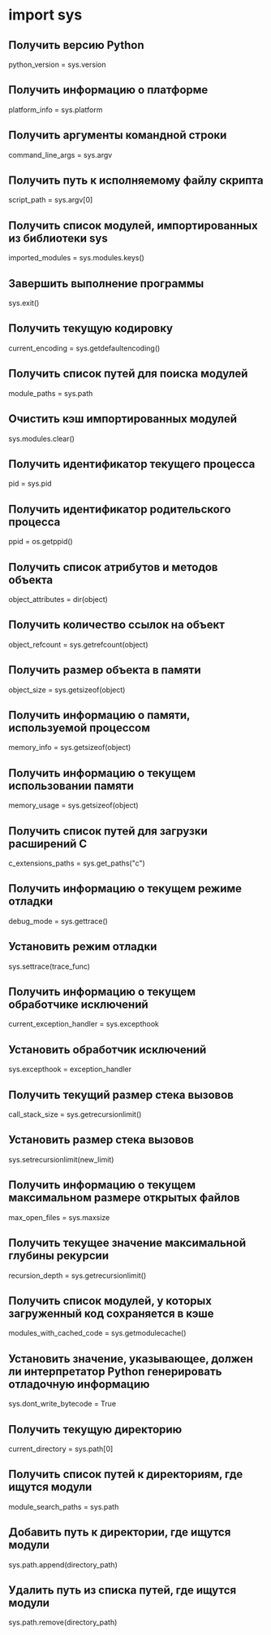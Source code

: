 # import sys

## Получить версию Python
python_version = sys.version

## Получить информацию о платформе
platform_info = sys.platform

## Получить аргументы командной строки
command_line_args = sys.argv

## Получить путь к исполняемому файлу скрипта
script_path = sys.argv[0]

## Получить список модулей, импортированных из библиотеки sys
imported_modules = sys.modules.keys()

## Завершить выполнение программы
sys.exit()

## Получить текущую кодировку
current_encoding = sys.getdefaultencoding()

## Получить список путей для поиска модулей
module_paths = sys.path

## Очистить кэш импортированных модулей
sys.modules.clear()

## Получить идентификатор текущего процесса
pid = sys.pid

## Получить идентификатор родительского процесса
ppid = os.getppid()

## Получить список атрибутов и методов объекта
object_attributes = dir(object)

## Получить количество ссылок на объект
object_refcount = sys.getrefcount(object)

## Получить размер объекта в памяти
object_size = sys.getsizeof(object)
## Получить информацию о памяти, используемой процессом
memory_info = sys.getsizeof(object)

## Получить информацию о текущем использовании памяти
memory_usage = sys.getsizeof(object)

## Получить список путей для загрузки расширений C
c_extensions_paths = sys.get_paths("c")

## Получить информацию о текущем режиме отладки
debug_mode = sys.gettrace()

## Установить режим отладки
sys.settrace(trace_func)

## Получить информацию о текущем обработчике исключений
current_exception_handler = sys.excepthook

## Установить обработчик исключений
sys.excepthook = exception_handler

## Получить текущий размер стека вызовов
call_stack_size = sys.getrecursionlimit()


## Установить размер стека вызовов
sys.setrecursionlimit(new_limit)

## Получить информацию о текущем максимальном размере открытых файлов
max_open_files = sys.maxsize

## Получить текущее значение максимальной глубины рекурсии
recursion_depth = sys.getrecursionlimit()

## Получить список модулей, у которых загруженный код сохраняется в кэше
modules_with_cached_code = sys.getmodulecache()

## Установить значение, указывающее, должен ли интерпретатор Python генерировать отладочную информацию
sys.dont_write_bytecode = True

## Получить текущую директорию
current_directory = sys.path[0]

## Получить список путей к директориям, где ищутся модули
module_search_paths = sys.path

## Добавить путь к директории, где ищутся модули
sys.path.append(directory_path)

## Удалить путь из списка путей, где ищутся модули
sys.path.remove(directory_path)

